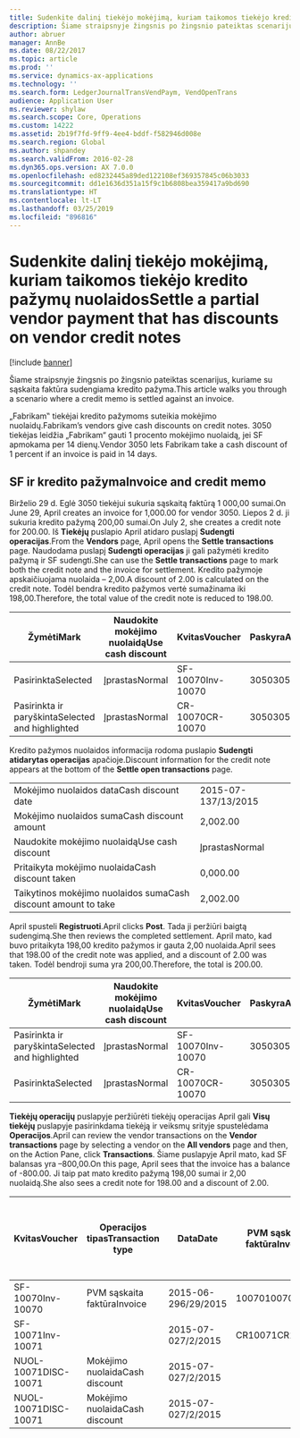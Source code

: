 ```yaml
---
title: Sudenkite dalinį tiekėjo mokėjimą, kuriam taikomos tiekėjo kredito pažymų nuolaidos
description: Šiame straipsnyje žingsnis po žingsnio pateiktas scenarijus, kuriame su sąskaita faktūra sudengiama kredito pažyma.
author: abruer
manager: AnnBe
ms.date: 08/22/2017
ms.topic: article
ms.prod: ''
ms.service: dynamics-ax-applications
ms.technology: ''
ms.search.form: LedgerJournalTransVendPaym, VendOpenTrans
audience: Application User
ms.reviewer: shylaw
ms.search.scope: Core, Operations
ms.custom: 14222
ms.assetid: 2b19f7fd-9ff9-4ee4-bddf-f582946d008e
ms.search.region: Global
ms.author: shpandey
ms.search.validFrom: 2016-02-28
ms.dyn365.ops.version: AX 7.0.0
ms.openlocfilehash: ed8232445a89ded122108ef369357845c06b3033
ms.sourcegitcommit: dd1e1636d351a15f9c1b6808bea359417a9bd690
ms.translationtype: HT
ms.contentlocale: lt-LT
ms.lasthandoff: 03/25/2019
ms.locfileid: "896816"
---
```

# <a name="settle-a-partial-vendor-payment-that-has-discounts-on-vendor-credit-notes"></a><span data-ttu-id="da5b8-103">Sudenkite dalinį tiekėjo mokėjimą, kuriam taikomos tiekėjo kredito pažymų nuolaidos</span><span class="sxs-lookup"><span data-stu-id="da5b8-103">Settle a partial vendor payment that has discounts on vendor credit notes</span></span>

[!include [banner](../includes/banner.md)]

<span data-ttu-id="da5b8-104">Šiame straipsnyje žingsnis po žingsnio pateiktas scenarijus, kuriame su sąskaita faktūra sudengiama kredito pažyma.</span><span class="sxs-lookup"><span data-stu-id="da5b8-104">This article walks you through a scenario where a credit memo is settled against an invoice.</span></span>

<span data-ttu-id="da5b8-105">„Fabrikam‟ tiekėjai kredito pažymoms suteikia mokėjimo nuolaidų.</span><span class="sxs-lookup"><span data-stu-id="da5b8-105">Fabrikam’s vendors give cash discounts on credit notes.</span></span> <span data-ttu-id="da5b8-106">3050 tiekėjas leidžia „Fabrikam“ gauti 1 procento mokėjimo nuolaidą, jei SF apmokama per 14 dienų.</span><span class="sxs-lookup"><span data-stu-id="da5b8-106">Vendor 3050 lets Fabrikam take a cash discount of 1 percent if an invoice is paid in 14 days.</span></span>

## <a name="invoice-and-credit-memo"></a><span data-ttu-id="da5b8-107">SF ir kredito pažyma</span><span class="sxs-lookup"><span data-stu-id="da5b8-107">Invoice and credit memo</span></span>
<span data-ttu-id="da5b8-108">Birželio 29 d. Eglė 3050 tiekėjui sukuria sąskaitą faktūrą 1 000,00 sumai.</span><span class="sxs-lookup"><span data-stu-id="da5b8-108">On June 29, April creates an invoice for 1,000.00 for vendor 3050.</span></span> <span data-ttu-id="da5b8-109">Liepos 2 d. ji sukuria kredito pažymą 200,00 sumai.</span><span class="sxs-lookup"><span data-stu-id="da5b8-109">On July 2, she creates a credit note for 200.00.</span></span> <span data-ttu-id="da5b8-110">Iš **Tiekėjų** puslapio April atidaro puslapį **Sudengti operacijas**.</span><span class="sxs-lookup"><span data-stu-id="da5b8-110">From the **Vendors** page, April opens the **Settle transactions** page.</span></span> <span data-ttu-id="da5b8-111">Naudodama puslapį **Sudengti operacijas** ji gali pažymėti kredito pažymą ir SF sudengti.</span><span class="sxs-lookup"><span data-stu-id="da5b8-111">She can use the **Settle transactions** page to mark both the credit note and the invoice for settlement.</span></span> <span data-ttu-id="da5b8-112">Kredito pažymoje apskaičiuojama nuolaida – 2,00.</span><span class="sxs-lookup"><span data-stu-id="da5b8-112">A discount of 2.00 is calculated on the credit note.</span></span> <span data-ttu-id="da5b8-113">Todėl bendra kredito pažymos vertė sumažinama iki 198,00.</span><span class="sxs-lookup"><span data-stu-id="da5b8-113">Therefore, the total value of the credit note is reduced to 198.00.</span></span>

| <span data-ttu-id="da5b8-114">Žymėti</span><span class="sxs-lookup"><span data-stu-id="da5b8-114">Mark</span></span>                     | <span data-ttu-id="da5b8-115">Naudokite mokėjimo nuolaidą</span><span class="sxs-lookup"><span data-stu-id="da5b8-115">Use cash discount</span></span> | <span data-ttu-id="da5b8-116">Kvitas</span><span class="sxs-lookup"><span data-stu-id="da5b8-116">Voucher</span></span>   | <span data-ttu-id="da5b8-117">Paskyra</span><span class="sxs-lookup"><span data-stu-id="da5b8-117">Account</span></span> | <span data-ttu-id="da5b8-118">Data</span><span class="sxs-lookup"><span data-stu-id="da5b8-118">Date</span></span>      | <span data-ttu-id="da5b8-119">Terminas</span><span class="sxs-lookup"><span data-stu-id="da5b8-119">Due date</span></span>  | <span data-ttu-id="da5b8-120">PVM sąskaita faktūra</span><span class="sxs-lookup"><span data-stu-id="da5b8-120">Invoice</span></span> | <span data-ttu-id="da5b8-121">Suma operacijos valiuta</span><span class="sxs-lookup"><span data-stu-id="da5b8-121">Amount in transaction currency</span></span> | <span data-ttu-id="da5b8-122">Valiuta</span><span class="sxs-lookup"><span data-stu-id="da5b8-122">Currency</span></span> | <span data-ttu-id="da5b8-123">Sudengtina suma</span><span class="sxs-lookup"><span data-stu-id="da5b8-123">Amount to settle</span></span> |
|--------------------------|-------------------|-----------|---------|-----------|-----------|---------|--------------------------------|----------|------------------|
| <span data-ttu-id="da5b8-124">Pasirinkta</span><span class="sxs-lookup"><span data-stu-id="da5b8-124">Selected</span></span>                 | <span data-ttu-id="da5b8-125">Įprastas</span><span class="sxs-lookup"><span data-stu-id="da5b8-125">Normal</span></span>            | <span data-ttu-id="da5b8-126">SF-10070</span><span class="sxs-lookup"><span data-stu-id="da5b8-126">Inv-10070</span></span> | <span data-ttu-id="da5b8-127">3050</span><span class="sxs-lookup"><span data-stu-id="da5b8-127">3050</span></span>    | <span data-ttu-id="da5b8-128">2015-06-29</span><span class="sxs-lookup"><span data-stu-id="da5b8-128">6/29/2015</span></span> | <span data-ttu-id="da5b8-129">2015-07-29</span><span class="sxs-lookup"><span data-stu-id="da5b8-129">7/29/2015</span></span> | <span data-ttu-id="da5b8-130">10070</span><span class="sxs-lookup"><span data-stu-id="da5b8-130">10070</span></span>   | <span data-ttu-id="da5b8-131">–1 000,00</span><span class="sxs-lookup"><span data-stu-id="da5b8-131">-1,000.00</span></span>                      | <span data-ttu-id="da5b8-132">USD</span><span class="sxs-lookup"><span data-stu-id="da5b8-132">USD</span></span>      | <span data-ttu-id="da5b8-133">–990,00</span><span class="sxs-lookup"><span data-stu-id="da5b8-133">-990.00</span></span>          |
| <span data-ttu-id="da5b8-134">Pasirinkta ir paryškinta</span><span class="sxs-lookup"><span data-stu-id="da5b8-134">Selected and highlighted</span></span> | <span data-ttu-id="da5b8-135">Įprastas</span><span class="sxs-lookup"><span data-stu-id="da5b8-135">Normal</span></span>            | <span data-ttu-id="da5b8-136">CR-10070</span><span class="sxs-lookup"><span data-stu-id="da5b8-136">CR-10070</span></span>  | <span data-ttu-id="da5b8-137">3050</span><span class="sxs-lookup"><span data-stu-id="da5b8-137">3050</span></span>    | <span data-ttu-id="da5b8-138">2015-07-02</span><span class="sxs-lookup"><span data-stu-id="da5b8-138">7/2/2015</span></span>  | <span data-ttu-id="da5b8-139">2015-07-29</span><span class="sxs-lookup"><span data-stu-id="da5b8-139">7/29/2015</span></span> |         | <span data-ttu-id="da5b8-140">200,00</span><span class="sxs-lookup"><span data-stu-id="da5b8-140">200.00</span></span>                         | <span data-ttu-id="da5b8-141">USD</span><span class="sxs-lookup"><span data-stu-id="da5b8-141">USD</span></span>      | <span data-ttu-id="da5b8-142">198,00</span><span class="sxs-lookup"><span data-stu-id="da5b8-142">198.00</span></span>           |

<span data-ttu-id="da5b8-143">Kredito pažymos nuolaidos informacija rodoma puslapio **Sudengti atidarytas operacijas** apačioje.</span><span class="sxs-lookup"><span data-stu-id="da5b8-143">Discount information for the credit note appears at the bottom of the **Settle open transactions** page.</span></span>

|                              |           |
|------------------------------|-----------|
| <span data-ttu-id="da5b8-144">Mokėjimo nuolaidos data</span><span class="sxs-lookup"><span data-stu-id="da5b8-144">Cash discount date</span></span>           | <span data-ttu-id="da5b8-145">2015-07-13</span><span class="sxs-lookup"><span data-stu-id="da5b8-145">7/13/2015</span></span> |
| <span data-ttu-id="da5b8-146">Mokėjimo nuolaidos suma</span><span class="sxs-lookup"><span data-stu-id="da5b8-146">Cash discount amount</span></span>         | <span data-ttu-id="da5b8-147">2,00</span><span class="sxs-lookup"><span data-stu-id="da5b8-147">2.00</span></span>      |
| <span data-ttu-id="da5b8-148">Naudokite mokėjimo nuolaidą</span><span class="sxs-lookup"><span data-stu-id="da5b8-148">Use cash discount</span></span>            | <span data-ttu-id="da5b8-149">Įprastas</span><span class="sxs-lookup"><span data-stu-id="da5b8-149">Normal</span></span>    |
| <span data-ttu-id="da5b8-150">Pritaikyta mokėjimo nuolaida</span><span class="sxs-lookup"><span data-stu-id="da5b8-150">Cash discount taken</span></span>          | <span data-ttu-id="da5b8-151">0,00</span><span class="sxs-lookup"><span data-stu-id="da5b8-151">0.00</span></span>      |
| <span data-ttu-id="da5b8-152">Taikytinos mokėjimo nuolaidos suma</span><span class="sxs-lookup"><span data-stu-id="da5b8-152">Cash discount amount to take</span></span> | <span data-ttu-id="da5b8-153">2,00</span><span class="sxs-lookup"><span data-stu-id="da5b8-153">2.00</span></span>      |

<span data-ttu-id="da5b8-154">April spusteli **Registruoti**.</span><span class="sxs-lookup"><span data-stu-id="da5b8-154">April clicks **Post**.</span></span> <span data-ttu-id="da5b8-155">Tada ji peržiūri baigtą sudengimą.</span><span class="sxs-lookup"><span data-stu-id="da5b8-155">She then reviews the completed settlement.</span></span> <span data-ttu-id="da5b8-156">April mato, kad buvo pritaikyta 198,00 kredito pažymos ir gauta 2,00 nuolaida.</span><span class="sxs-lookup"><span data-stu-id="da5b8-156">April sees that 198.00 of the credit note was applied, and a discount of 2.00 was taken.</span></span> <span data-ttu-id="da5b8-157">Todėl bendroji suma yra 200,00.</span><span class="sxs-lookup"><span data-stu-id="da5b8-157">Therefore, the total is 200.00.</span></span>

| <span data-ttu-id="da5b8-158">Žymėti</span><span class="sxs-lookup"><span data-stu-id="da5b8-158">Mark</span></span>                     | <span data-ttu-id="da5b8-159">Naudokite mokėjimo nuolaidą</span><span class="sxs-lookup"><span data-stu-id="da5b8-159">Use cash discount</span></span> | <span data-ttu-id="da5b8-160">Kvitas</span><span class="sxs-lookup"><span data-stu-id="da5b8-160">Voucher</span></span>   | <span data-ttu-id="da5b8-161">Paskyra</span><span class="sxs-lookup"><span data-stu-id="da5b8-161">Account</span></span> | <span data-ttu-id="da5b8-162">Data</span><span class="sxs-lookup"><span data-stu-id="da5b8-162">Date</span></span>      | <span data-ttu-id="da5b8-163">Terminas</span><span class="sxs-lookup"><span data-stu-id="da5b8-163">Due date</span></span>  | <span data-ttu-id="da5b8-164">PVM sąskaita faktūra</span><span class="sxs-lookup"><span data-stu-id="da5b8-164">Invoice</span></span>  | <span data-ttu-id="da5b8-165">Suma operacijos valiuta</span><span class="sxs-lookup"><span data-stu-id="da5b8-165">Amount in transaction currency</span></span> | <span data-ttu-id="da5b8-166">Valiuta</span><span class="sxs-lookup"><span data-stu-id="da5b8-166">Currency</span></span> | <span data-ttu-id="da5b8-167">Sudengtina suma</span><span class="sxs-lookup"><span data-stu-id="da5b8-167">Amount to settle</span></span> |
|--------------------------|-------------------|-----------|---------|-----------|-----------|----------|--------------------------------|----------|------------------|
| <span data-ttu-id="da5b8-168">Pasirinkta ir paryškinta</span><span class="sxs-lookup"><span data-stu-id="da5b8-168">Selected and highlighted</span></span> | <span data-ttu-id="da5b8-169">Įprastas</span><span class="sxs-lookup"><span data-stu-id="da5b8-169">Normal</span></span>            | <span data-ttu-id="da5b8-170">SF-10070</span><span class="sxs-lookup"><span data-stu-id="da5b8-170">Inv-10070</span></span> | <span data-ttu-id="da5b8-171">3050</span><span class="sxs-lookup"><span data-stu-id="da5b8-171">3050</span></span>    | <span data-ttu-id="da5b8-172">2015-06-29</span><span class="sxs-lookup"><span data-stu-id="da5b8-172">6/29/2015</span></span> | <span data-ttu-id="da5b8-173">2015-07-29</span><span class="sxs-lookup"><span data-stu-id="da5b8-173">7/29/2015</span></span> | <span data-ttu-id="da5b8-174">10070</span><span class="sxs-lookup"><span data-stu-id="da5b8-174">10070</span></span>    | <span data-ttu-id="da5b8-175">–1 000,00</span><span class="sxs-lookup"><span data-stu-id="da5b8-175">-1,000.00</span></span>                      | <span data-ttu-id="da5b8-176">USD</span><span class="sxs-lookup"><span data-stu-id="da5b8-176">USD</span></span>      | <span data-ttu-id="da5b8-177">–200,00</span><span class="sxs-lookup"><span data-stu-id="da5b8-177">-200.00</span></span>          |
| <span data-ttu-id="da5b8-178">Pasirinkta</span><span class="sxs-lookup"><span data-stu-id="da5b8-178">Selected</span></span>                 | <span data-ttu-id="da5b8-179">Įprastas</span><span class="sxs-lookup"><span data-stu-id="da5b8-179">Normal</span></span>            | <span data-ttu-id="da5b8-180">CR-10070</span><span class="sxs-lookup"><span data-stu-id="da5b8-180">CR-10070</span></span>  | <span data-ttu-id="da5b8-181">3050</span><span class="sxs-lookup"><span data-stu-id="da5b8-181">3050</span></span>    | <span data-ttu-id="da5b8-182">2015-07-02</span><span class="sxs-lookup"><span data-stu-id="da5b8-182">7/2/2015</span></span>  | <span data-ttu-id="da5b8-183">2015-07-29</span><span class="sxs-lookup"><span data-stu-id="da5b8-183">7/29/2015</span></span> | <span data-ttu-id="da5b8-184">CR-10070</span><span class="sxs-lookup"><span data-stu-id="da5b8-184">CR-10070</span></span> | <span data-ttu-id="da5b8-185">200,00</span><span class="sxs-lookup"><span data-stu-id="da5b8-185">200.00</span></span>                         | <span data-ttu-id="da5b8-186">USD</span><span class="sxs-lookup"><span data-stu-id="da5b8-186">USD</span></span>      | <span data-ttu-id="da5b8-187">198,00</span><span class="sxs-lookup"><span data-stu-id="da5b8-187">198.00</span></span>           |

<span data-ttu-id="da5b8-188">**Tiekėjų operacijų** puslapyje peržiūrėti tiekėjų operacijas April gali **Visų tiekėjų** puslapyje pasirinkdama tiekėją ir veiksmų srityje spustelėdama **Operacijos**.</span><span class="sxs-lookup"><span data-stu-id="da5b8-188">April can review the vendor transactions on the **Vendor transactions** page by selecting a vendor on the **All vendors** page and then, on the Action Pane, click **Transactions**.</span></span> <span data-ttu-id="da5b8-189">Šiame puslapyje April mato, kad SF balansas yra –800,00.</span><span class="sxs-lookup"><span data-stu-id="da5b8-189">On this page, April sees that the invoice has a balance of -800.00.</span></span> <span data-ttu-id="da5b8-190">Ji taip pat mato kredito pažymą 198,00 sumai ir 2,00 nuolaidą.</span><span class="sxs-lookup"><span data-stu-id="da5b8-190">She also sees a credit note for 198.00 and a discount of 2.00.</span></span>

| <span data-ttu-id="da5b8-191">Kvitas</span><span class="sxs-lookup"><span data-stu-id="da5b8-191">Voucher</span></span>    | <span data-ttu-id="da5b8-192">Operacijos tipas</span><span class="sxs-lookup"><span data-stu-id="da5b8-192">Transaction type</span></span> | <span data-ttu-id="da5b8-193">Data</span><span class="sxs-lookup"><span data-stu-id="da5b8-193">Date</span></span>      | <span data-ttu-id="da5b8-194">PVM sąskaita faktūra</span><span class="sxs-lookup"><span data-stu-id="da5b8-194">Invoice</span></span> | <span data-ttu-id="da5b8-195">Operacijos valiutos debeto suma</span><span class="sxs-lookup"><span data-stu-id="da5b8-195">Amount in transaction currency debit</span></span> | <span data-ttu-id="da5b8-196">Operacijos valiutos kredito suma</span><span class="sxs-lookup"><span data-stu-id="da5b8-196">Amount in transaction currency credit</span></span> | <span data-ttu-id="da5b8-197">Likutis</span><span class="sxs-lookup"><span data-stu-id="da5b8-197">Balance</span></span> | <span data-ttu-id="da5b8-198">Valiuta</span><span class="sxs-lookup"><span data-stu-id="da5b8-198">Currency</span></span> |
|------------|------------------|-----------|---------|--------------------------------------|---------------------------------------|---------|----------|
| <span data-ttu-id="da5b8-199">SF-10070</span><span class="sxs-lookup"><span data-stu-id="da5b8-199">Inv-10070</span></span>  | <span data-ttu-id="da5b8-200">PVM sąskaita faktūra</span><span class="sxs-lookup"><span data-stu-id="da5b8-200">Invoice</span></span>          | <span data-ttu-id="da5b8-201">2015-06-29</span><span class="sxs-lookup"><span data-stu-id="da5b8-201">6/29/2015</span></span> | <span data-ttu-id="da5b8-202">10070</span><span class="sxs-lookup"><span data-stu-id="da5b8-202">10070</span></span>   |                                      | <span data-ttu-id="da5b8-203">1000,00</span><span class="sxs-lookup"><span data-stu-id="da5b8-203">1,000.00</span></span>                              | <span data-ttu-id="da5b8-204">–800,00</span><span class="sxs-lookup"><span data-stu-id="da5b8-204">-800.00</span></span> | <span data-ttu-id="da5b8-205">USD</span><span class="sxs-lookup"><span data-stu-id="da5b8-205">USD</span></span>      |
| <span data-ttu-id="da5b8-206">SF-10071</span><span class="sxs-lookup"><span data-stu-id="da5b8-206">Inv-10071</span></span>  |                  | <span data-ttu-id="da5b8-207">2015-07-02</span><span class="sxs-lookup"><span data-stu-id="da5b8-207">7/2/2015</span></span>  | <span data-ttu-id="da5b8-208">CR10071</span><span class="sxs-lookup"><span data-stu-id="da5b8-208">CR10071</span></span> | <span data-ttu-id="da5b8-209">200,00</span><span class="sxs-lookup"><span data-stu-id="da5b8-209">200.00</span></span>                               |                                       | <span data-ttu-id="da5b8-210">0,00</span><span class="sxs-lookup"><span data-stu-id="da5b8-210">0.00</span></span>    | <span data-ttu-id="da5b8-211">USD</span><span class="sxs-lookup"><span data-stu-id="da5b8-211">USD</span></span>      |
| <span data-ttu-id="da5b8-212">NUOL-10071</span><span class="sxs-lookup"><span data-stu-id="da5b8-212">DISC-10071</span></span> |  <span data-ttu-id="da5b8-213">Mokėjimo nuolaida</span><span class="sxs-lookup"><span data-stu-id="da5b8-213">Cash discount</span></span>   | <span data-ttu-id="da5b8-214">2015-07-02</span><span class="sxs-lookup"><span data-stu-id="da5b8-214">7/2/2015</span></span>  |         | <span data-ttu-id="da5b8-215">2,00</span><span class="sxs-lookup"><span data-stu-id="da5b8-215">2.00</span></span>                                 |                                       | <span data-ttu-id="da5b8-216">0,00</span><span class="sxs-lookup"><span data-stu-id="da5b8-216">0.00</span></span>    | <span data-ttu-id="da5b8-217">USD</span><span class="sxs-lookup"><span data-stu-id="da5b8-217">USD</span></span>      |
| <span data-ttu-id="da5b8-218">NUOL-10071</span><span class="sxs-lookup"><span data-stu-id="da5b8-218">DISC-10071</span></span> |  <span data-ttu-id="da5b8-219">Mokėjimo nuolaida</span><span class="sxs-lookup"><span data-stu-id="da5b8-219">Cash discount</span></span>   | <span data-ttu-id="da5b8-220">2015-07-02</span><span class="sxs-lookup"><span data-stu-id="da5b8-220">7/2/2015</span></span>  |         |                                      | <span data-ttu-id="da5b8-221">2,00</span><span class="sxs-lookup"><span data-stu-id="da5b8-221">2.00</span></span>                                  | <span data-ttu-id="da5b8-222">0,00</span><span class="sxs-lookup"><span data-stu-id="da5b8-222">0.00</span></span>    | <span data-ttu-id="da5b8-223">USD</span><span class="sxs-lookup"><span data-stu-id="da5b8-223">USD</span></span>      |





